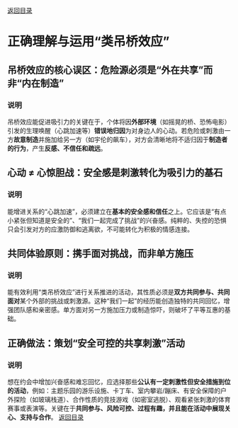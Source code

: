 [返回目录](/README.md)

# 正确理解与运用“类吊桥效应”

## 吊桥效应的核心误区：危险源必须是“外在共享”而非“内在制造”

### 说明

吊桥效应能促进吸引力的关键在于，个体将因**外部环境**（如摇晃的桥、恐怖电影）引发的生理唤醒（心跳加速等）**错误地归因**为对身边人的心动。若危险或刺激由一方**故意制造**并施加给另一方（如宇伦的飙车），对方会清晰地将不适归因于**制造者的行为**，产生**反感、不信任和疏远**。

## 心动 ≠ 心惊胆战：安全感是刺激转化为吸引力的基石

### 说明

能增进关系的“心跳加速”，必须建立在**基本的安全感和信任**之上。它应该是“有点小紧张但知道是安全的”、“我们一起完成了挑战”的兴奋感。纯粹的、失控的恐惧只会引发对方的应激防御和逃离欲，不可能转化为积极的情感连接。

## 共同体验原则：携手面对挑战，而非单方施压

### 说明

能有效利用“类吊桥效应”进行关系推进的活动，其性质必须是**双方共同参与、共同面对**某个外部的挑战或刺激源。这种“我们一起”的经历能创造独特的共同回忆，增强团队感和亲密感。单方面对另一方施加压力或制造惊吓，则破坏了平等互惠的基础。

## 正确做法：策划“安全可控的共享刺激”活动

### 说明

想在约会中增加兴奋感和难忘回忆，应选择那些**公认有一定刺激性但安全措施到位的活动**，例如：主题乐园的游乐设施、卡丁车、室内攀岩/蹦床、有安全保障的户外探险（如玻璃栈道）、合作性质的竞技游戏（如密室逃脱）、观看紧张刺激的体育赛事或表演等。关键在于**共同参与、风险可控、过程有趣，并且能在活动中展现关心、支持与合作**。
[返回目录](/README.md)
